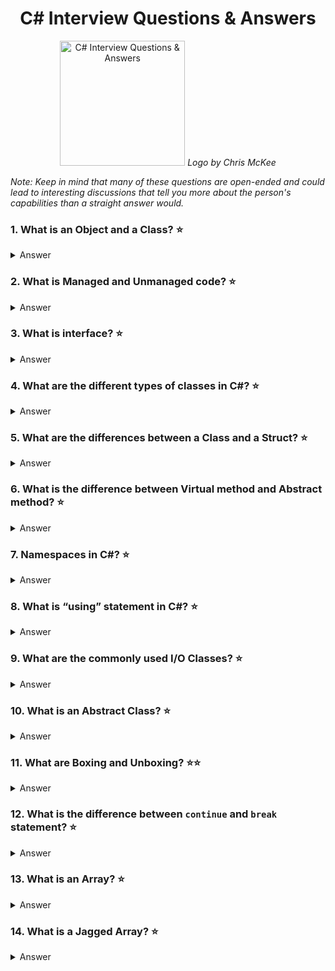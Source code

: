 <h1 align="center">
C# Interview Questions & Answers
</h1>
<p align="center">
    <img src="https://github.com/monkey3310/full-stack-interview/blob/master/assets/csharp.png" alt="C# Interview Questions & Answers" height="200"/>
    <i>Logo by Chris McKee</i>
</p>

_Note: Keep in mind that many of these questions are open-ended and could lead to interesting discussions that tell you more about the person's capabilities than a straight answer would._

### 1. What is an Object and a Class? :star:

<details>
    <summary>
        Answer
    </summary>

**Class** is an encapsulation of properties and methods that are used to represent a real-time entity. It is a data structure that brings all the instances together in a single unit.

**Object** in an instance of a Class.

</details>

### 2. What is Managed and Unmanaged code? :star:

<details>
    <summary>
        Answer
    </summary>

**Managed** code is a code being executed by **Common Language Runtime** i.e. all applications based on .NET Platform.
**Unmanaged** code is any code being executed by other frameworks and handled by the .NET platform.

</details>

### 3. What is interface? :star:

<details>
    <summary>
        Answer
    </summary>

It contains is the declaration of methods, properties, and events. Interfaces don't contain any implementations.

</details>

### 4. What are the different types of classes in C#? :star:

<details>
    <summary>
        Answer
    </summary>

- **Partial class** – Allows its members to be divided or shared with multiple .cs files. It is denoted by the keyword `partial`.
- **Sealed class** – It is a class which cannot be inherited. To access the members of a sealed class, we need to create the object of the class. It is denoted by the keyword `sealed`.
- **Abstract class** – It is a class whose object cannot be instantiated. The class can only be inherited. It should contain at least one method. It is denoted by the keyword `abstract`.
- **Static class** – It is a class which does not allow inheritance. The members of the class are also static. It is denoted by the keyword `static`. This keyword tells the compiler to check for any accidental instances of the static class.

</details>

### 5. What are the differences between a Class and a Struct? :star:

<details>
    <summary>
        Answer
    </summary>


| Class                              | Struct                        |
| ---------------------------------- | ----------------------------- |
| Supports Inheritance               | Does not support Inheritance  |
| Pass by reference (reference type) | Pass by Copy (Value type)     |
| Members are private by default     | Members are public by default |

</details>

### 6. What is the difference between Virtual method and Abstract method? :star:

<details>
    <summary>
        Answer
    </summary>


**Virtual method** must always have a default implementation. However, it can be overridden in the derived class, though not mandatory. It can be overridden using `override` keyword. `virtual` modifier is used.

**Abstract method** does not have an implementation. It resides in the abstract class. It is mandatory that the derived class implements the abstract method. An override keyword is not necessary here though it can be used. An abstract method is implicitly a virtual method. `abstract` modifier is used.

</details>

### 7. Namespaces in C#?  :star:

<details>
    <summary>
        Answer
    </summary>


A scope that contains a set of related objects. You can use a namespace to organize code elements and to create globally unique types. The `namespace` keyword is used to declare them.

</details>

### 8. What is “using” statement in C#? :star:

<details>
    <summary>
        Answer
    </summary>


It's an import. It declares that a particular namespace is being used by the program.

</details>

### 9. What are the commonly used I/O Classes? :star:

<details>
    <summary>
        Answer
    </summary>


- `File` – Helps in manipulating a file.
- `StreamWriter` – Used for writing characters to a stream.
- `StreamReader` – Used for reading characters to a stream.
- `StringWriter` – Used for reading a string buffer.
- `StringReader` – Used for writing a string buffer.
- `Path` – Used for performing operations related to path information.

</details>

### 10. What is an Abstract Class? :star:

<details>
    <summary>
        Answer
    </summary>


Class with the `abstract` modifier in class declaration indicate that the class is intended to be only used as a base class of other classes. An instance of the class itself cannot be created. Members marked as abstract, or included in an abstract class, must be implemented by classes that derive from the abstract class.

</details>

### 11. What are Boxing and Unboxing? :star::star:

<details>
    <summary>
        Answer
    </summary>


Conversion between a value and a reference type:

**Boxing:** value -> reference type

**Unboxing:** reference type -> value

</details>

### 12. What is the difference between `continue` and `break` statement? :star:

<details>
    <summary>
        Answer
    </summary>


`break` statement breaks the loop and makes the program exit the loop.
`continue` statement doesn't break the loop, it breaks the current iteration of the loop.

</details>

### 13. What is an Array? :star:

<details>
    <summary>
        Answer
    </summary>


Array are used to store multiple values of the same type. Collection is stored in a contiguous memory location.

```cs
var numbers = new double[10];
var withDefaultValues = new int[4] {1, 2, 3, 4}

var moreThanOneDimension = new int[3,2] { {1, 11}, {2, 21}, {3, 31}} 
```

</details>

### 14. What is a Jagged Array? :star:

<details>
    <summary>
        Answer
    </summary>


Jagged array is an array whose elements are arrays. Array of arrays.

</details>
